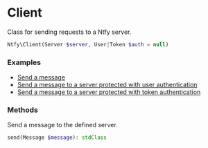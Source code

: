 # Client

Class for sending requests to a Ntfy server.

```PHP
Ntfy\Client(Server $server, User|Token $auth = null)
```

### Examples

- [Send a message](../../examples/send-message.php)
- [Send a message to a server protected with user authentication](../../examples/send-message-with-user-auth.php)
- [Send a message to a server protected with token authentication](../../examples/send-message-with-token-auth.php)

### Methods

Send a message to the defined server.

```PHP
send(Message $message): stdClass
```
